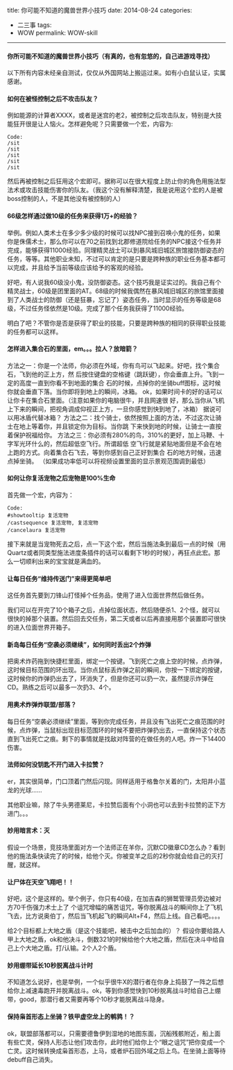 title: 你可能不知道的魔兽世界小技巧
date: 2014-08-24
categories:
- 二三事
tags:
- WOW
permalink: WOW-skill
---


#### 你所可能不知道的魔兽世界小技巧（有真的，也有忽悠的，自己进游戏寻找）


以下所有内容未经亲自测试，仅仅从外国网站上搬运过来。如有小白鼠认证，实属感谢。
<!--more-->
#### 如何在被怪控制之后不攻击队友？

例如能源的计算者XXXX，或者是迷宫的老2，被控制之后攻击队友，特别是大技能狂开很是让人恼火。怎样避免呢？只需要做一个宏，内容为:
```
Code:
/sit
/sit
/sit
/sit
/sit
```
然后再被控制之后狂用这个宏即可。据称可以在很大程度上防止你的角色用施法型法术或攻击技能伤害你的队友。（我这个没有解释清楚，我是说用这个宏的人是被boss控制的人，不是其他没有被控制的人）

#### 66级怎样通过做10级的任务来获得1万+的经验？

举例。例如人类术士在多少多少级的时候可以找NPC接到召唤小鬼的任务，如果你是侏儒术士，那么你可以在70之前找到北郡修道院给任务的NPC接这个任务并完成，能够获得11000经验。同理精灵战士可以到暴风城旧城区旅馆接防御姿态的任务，等等。其他职业未知，不过可以肯定的是只要是跨种族的职业任务基本都可以完成，并且给予当前等级应该给予的客观的经验。

好吧，有人说我60级没小鬼，没防御姿态。这个技巧我是证实过的。我自己有个精灵战士，60级是团里面的AT。68级的时候我偶然在暴风城旧城区的旅馆里面接到了人类战士的防御（还是狂暴，忘记了）姿态任务，当时显示的任务等级是68级，不过任务怪依然是10级。完成了那个任务我获得了11000经验。

明白了吧？不管你是否是获得了职业的技能，只要是跨种族的相同的获得职业技能的任务都可以这样。

#### 怎样进入集合石的里面，em。。。拉人？放暗箭？

方法之一：你是一个法师，你必须在外域，你有鸟可以飞起来。好吧，找个集合石，飞到他的正上方，然
           后按住键盘的空格键（跳跃键），你会垂直上升。飞到一定的高度一直到你看不到地面的集合
           石的时候，点掉你的坐骑buff图标，这时候你就会垂直下落。当你即将到地上的瞬间，冰箱。
           ok，如果时间卡的好的话可以让你卡在集合石里面。（注意如果你的电脑很牛，并且网速很
           好，那么当你从飞机上下来的瞬间，把视角调成仰视正上方，一旦你感觉到快到地了，冰箱）
           据说可以用冰盾代替冰箱？
方法之二：找个骑士，依然按照上面的方法，不过这次让骑士在地上等着你，并且锁定你为目标。当你跳
          下来快到地的时候，让骑士一直按着保护祝福给你。
方法之三：你必须有280%的鸟，310%的更好，加上马鞭、十字军光环什么的，然后超低空飞行。所谓超低
           空飞行就是紧贴地面但是不会在地上跑的方式。向着集合石飞去，等到你感到自己正好到集合
           石的地方时候，迅速点掉坐骑。
（如果成功率低可以将视频设置里面的显示景观范围调到最低）

#### 如何让你复活宠物之后宠物是100%生命
首先做一个宏，内容为：
```
Code:
#showtooltip 复活宠物
/castsequence 复活宠物, 复活宠物
/cancelaura 复活宠物
```

接下来就是当宠物死去之后，点一下这个宏，然后当施法条到最后一点的时候（用Quartz或者同类型施法进度条插件的话可以看剩下1秒的时候），再狂点此宏。那么一切顺利出来的宝宝就是满血的。

#### 让每日任务“维持传送门”来得更简单吧

这任务首先要到刀锋山打怪掉个任务品，使用了进入位面世界然后做任务。

我们可以在开完了10个箱子之后，点掉位面状态，然后随便杀1、2个怪，就可以很快的掉那个装置。然后回去交任务，第二天或者以后再直接用那个装置即可很快的进入位面世界开箱子。

#### 新岛每日任务“空袭必须继续”，如何同时丢出2个炸弹

把奥术炸药拖到快捷栏里面，绑定一个按键。飞到死亡之痕上空的时候，点炸弹，这时候目标范围的环出现。当你点鼠标丢炸弹之前的瞬间，你按一下绑定的按键，这时候你的炸弹扔出去了，环消失了，但是你还可以扔一次，虽然提示炸弹在CD。熟练之后可以最多一次扔3、4个。

#### 用奥术炸弹炸联盟/部落？

每日任务“空袭必须继续”里面，等到你完成任务，并且没有飞出死亡之痕范围的时候，点炸弹，当鼠标出现目标范围环的时候不要把炸弹扔出去，一直保持这个状态直到飞出死亡之痕。剩下的事情就是找敌对阵营的在做任务的人吧。炸一下14400伤害。

#### 法师如何没钥匙不开门进入卡拉赞？

er，其实很简单，门口顶着门然后闪现。同样适用于格鲁尔关着的门，太阳井小蓝龙的光球……

其他职业嘛，除了牛头男德莱尼，卡拉赞后面有个小洞也可以去到卡拉赞的正下方进门。。。

#### 妙用暗言术：灭

假设一个场景，竞技场里面对方一个法师正在羊你，沉默CD徽章CD怎么办？看到他的施法条快读完了的时候，给他个灭。你被变羊之后的2秒你就会给自己的灭打醒，就这样。

#### 让尸体在天空飞翔吧！！

好吧，这个是这样的。举个例子，你只有40级，在加吉森的狮鹫管理员旁边被对方70千伤强力术士上了
个诅咒增幅的痛苦诅咒，等你脱离战斗的瞬间你上了飞机飞去，比方说奥伯丁，然后当飞机起飞的瞬间Alt+F4，然后上线。自己看吧。。。。

给2个目标都上大地之盾（是这个技能吧，被击中之后加血的）？
假设你要给路人甲上大地之盾，ok和他决斗，倒数321的时候给他个大地之盾，然后在决斗中给自己上个大地之盾。打/认输。2个人2个盾。

#### 妙用绷带延长10秒脱离战斗计时

不知道怎么说好，也是举例，一个似乎很牛X的潜行者在你身上捣鼓了一阵之后想给你上减速毒跑开并脱离战斗。ok，等到你感觉快到10秒脱离战斗时给自己上绷带，good，那潜行者又需要再等个10秒才能脱离战斗隐身。

#### 保持枭首形态上坐骑？铁甲虚空龙上的鹌鹑！？

ok，联盟部落都可以，只需要德鲁伊到湿地的地图东面，沉船残骸附近，船上面有些亡灵，保持人形态让他们攻击你，此时他们给你上个“眼之诅咒”把你变成一个亡灵。这时候转换成枭首形态，上马，或者炉石回外域之后上鸟。在坐骑上面等待debuff自己消失。